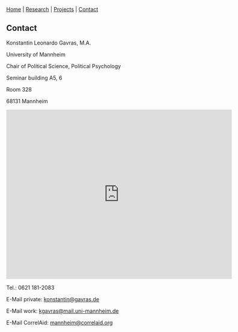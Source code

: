 [Home](https://kostagav.github.io/) | [Research](https://kostagav.github.io/research) | [Projects](https://kostagav.github.io/projects) | [Contact](https://kostagav.github.io/contact)

## Contact

Konstantin Leonardo Gavras, M.A.

University of Mannheim

Chair of Political Science, Political Psychology

Seminar building A5, 6

Room 328

68131 Mannheim

<iframe width="600" height="450" frameborder="0" style="border:0" src="https://www.google.com/maps/embed/v1/place?q=place_id:ChIJOdE0KTzMl0cRJqmOcvIiGcQ&key=AIzaSyCNSxcNvY_wAH_tfzGX6RE0mCkF4gxYVKs" allowfullscreen></iframe>

Tel.: 0621 181-2083

E-Mail private: <a href="mailto:konstantin@gavras.de">konstantin@gavras.de</a>

E-Mail work: <a href="mailto:kgavras@mail.uni-mannheim.de">kgavras@mail.uni-mannheim.de</a>

E-Mail CorrelAid: <a href="mailto:mannheim@correlaid.org">mannheim@correlaid.org</a>
